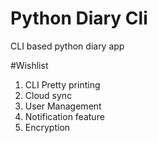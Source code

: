 # Python Diary Cli
CLI based python diary app

#Wishlist
1. CLI Pretty printing
2. Cloud sync
3. User Management
4. Notification feature
5. Encryption

